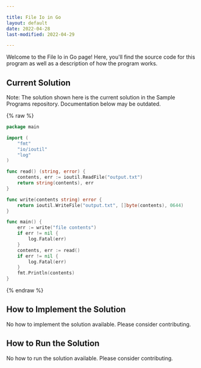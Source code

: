 ```yaml
---

title: File Io in Go
layout: default
date: 2022-04-28
last-modified: 2022-04-29

---
```


Welcome to the File Io in Go page! Here, you'll find the source code for this program as well as a description of how the program works.

## Current Solution

Note: The solution shown here is the current solution in the Sample Programs repository. Documentation below may be outdated.

{% raw %}

```Go
package main

import (
	"fmt"
	"io/ioutil"
	"log"
)

func read() (string, error) {
	contents, err := ioutil.ReadFile("output.txt")
	return string(contents), err
}

func write(contents string) error {
	return ioutil.WriteFile("output.txt", []byte(contents), 0644)
}

func main() {
	err := write("file contents")
	if err != nil {
		log.Fatal(err)
	}
	contents, err := read()
	if err != nil {
		log.Fatal(err)
	}
	fmt.Println(contents)
}

```

{% endraw %}

## How to Implement the Solution

No how to implement the solution available. Please consider contributing.

## How to Run the Solution

No how to run the solution available. Please consider contributing.
